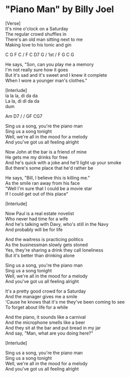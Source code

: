 # "Piano Man" by Billy Joel  
  
[Verse]  
It's nine o'clock on a Saturday  
The regular crowd shuffles in  
There's an old man sitting next to me  
Making love to his tonic and gin  
  
C G F C / F C D7 G / 1st / F G C G  
  
He says, "Son, can you play me a memory  
I'm not really sure how it goes  
But it's sad and it's sweet and I knew it complete  
When I wore a younger man's clothes."  
  
[Interlude]  
la la la, di da da  
La la, di di da da   
dum  
  
Am D7 / / GF CG7  
  
Sing us a song, you're the piano man  
Sing us a song tonight  
Well, we're all in the mood for a melody  
And you've got us all feeling alright  
  
Now John at the bar is a friend of mine  
He gets me my drinks for free  
And he's quick with a joke and he'll light up your smoke  
But there's some place that he'd rather be  
  
He says, "Bill, I believe this is killing me."  
As the smile ran away from his face  
"Well I'm sure that I could be a movie star  
If I could get out of this place"  
  
[Interlude]  
  
Now Paul is a real estate novelist  
Who never had time for a wife  
And he's talking with Davy, who's still in the Navy  
And probably will be for life  
  
And the waitress is practicing politics  
As the businessman slowly gets stoned  
Yes, they're sharing a drink they call loneliness  
But it's better than drinking alone  
  
Sing us a song, you're the piano man  
Sing us a song tonight  
Well, we're all in the mood for a melody  
And you've got us all feeling alright  
  
It's a pretty good crowd for a Saturday  
And the manager gives me a smile  
'Cause he knows that it's me they've been coming to see  
To forget about life for a while  
  
And the piano, it sounds like a carnival  
And the microphone smells like a beer  
And they sit at the bar and put bread in my jar  
And say, "Man, what are you doing here?"  
  
[Interlude]  
  
Sing us a song, you're the piano man  
Sing us a song tonight  
Well, we're all in the mood for a melody  
And you've got us all feeling alright  
  